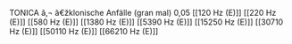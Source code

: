 TONICA â‚¬ â€žklonische Anfälle (gran mal) 0,05
[[120 Hz (E)]]
[[220 Hz (E)]]
[[580 Hz (E)]]
[[1380 Hz (E)]]
[[5390 Hz (E)]]
[[15250 Hz (E)]]
[[30710 Hz (E)]]
[[50110 Hz (E)]]
[[66210 Hz (E)]]